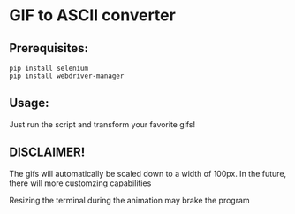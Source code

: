 # GIF to ASCII converter

## Prerequisites:

```
pip install selenium
pip install webdriver-manager
```

## Usage:

Just run the script and transform your favorite gifs!


## DISCLAIMER!

The gifs will automatically be scaled down to a width of 100px. In the future, there will more customzing capabilities

Resizing the terminal during the animation may brake the program
